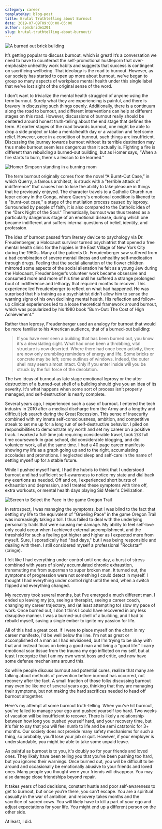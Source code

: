 ```yaml
---
category: career
templateKey: blog-post
title: Brutal Truthtelling about Burnout
date: 2019-07-09T09:00:00-05:00
author: spmcbride1201
slug: brutal-truthtelling-about-burnout/
---
```


![A burned out brick building](/img/posts/brutal-truthtelling-about-burnout/burned-out-brick-building.jpg)

It’s getting popular to discuss burnout, which is great! It’s a conversation we need to have to counteract the self-promotional hustleporn that over-emphasize unhealthy work habits and suggests that success is contingent on sacrificing wellbeing. That ideology is the road to burnout. However, as our society has started to open up more about burnout, we've began to group so many aspects of workplace mental health under this single label that we've lost sight of the original sense of the word.

I don't want to trivialize the mental health struggled of anyone using the term burnout. Surely what they are experiencing is painful, and there is bravery in discussing such things openly. Additionally, there is a continuum along the road to burnout, and different interventions can help at different stages on this road. However, discussions of burnout really should be centered around honest truth-telling about the end stage that defines the term. At earlier stages of the road towards burnout, one might be able to drop a side project or take a mentalhealth day or a vacation and feel some relief. However, once in a condition of burnout, such things are insufficient. Discussing the journey towards burnout without its terrible destination may thus make burnout seem less dangerous than it actually is. Fighting a fire is different than rebuilding a burned-out building, but as Homer says, "When a fire starts to burn, there's a lesson to be learned."

![Homer Simpson standing in a burning room](/img/posts/brutal-truthtelling-about-burnout/homer.gif)

The term burnout originally comes from the novel “A Burnt-Out Case,” in which Querry, a famous architect, is struck with a "terrible attack of indifference" that causes him to lose the ability to take pleasure in things that he previously enjoyed. The character travels to a Catholic Church run leper colony in the Congo, where Querry's emotional condition is likened to a "burnt-out case," a stage of the mutilation process caused by leprosy. Surrounded by people of faith, it is also compared to the Catholic idea of the “Dark Night of the Soul.” Thematically, burnout was thus treated as a particularly dangerous stage of an emotional disease, during which one became indifferent and suffers internal questions of belief, identity, and profession.

The idea of burnout passed from literary device to psychology via Dr. Freudenberger, a Holocaust survivor turned psychiatrist that opened a free mental health clinic for the hippies in the East Village of New York City during the 1960s. Many of the patients Dr. Freudenberger saw suffered from a bad combination of severe mental illness and unhealthy self-medication through drugs. Feeling that the social alienation of the flower children mirrored some aspects of the social alienation he felt as a young Jew during the Holocaust, Freudenberger’s volunteer work became obsessive and consumed more and more of his time until he suffered a strange prolonged bout of indifference and lethargy that required months to recover. This experience led Freudenberger to reflect on what had happened. He was surprised that his training as a psychiatrist didn't allow him to sense the warning signs of his own declining mental health. His reflection and follow-up clinical experiences led to a loose theoretical framework around burnout, which was popularized by his 1980 book "Burn-Out: The Cost of High Achievement."

Rather than leprosy, Freudenberger used an analogy for burnout that would be more familiar to his American audience, that of a burned-out building:

> If you have ever seen a building that has been burned out, you know it's a devastating sight. What had once been a throbbing, vital structure is now deserted. Where there had once been activity, there are now only crumbling reminders of energy and life. Some bricks or concrete may be left; some outlines of windows. Indeed, the outer shell may seem almost intact. Only if you enter inside will you be struck by the full force of the desolation.

The two ideas of burnout as late stage emotional leprosy or the utter destruction of a burned-out shell of a building should give you an idea of its severity. It's what happens when some sort of process isn't properly managed, and self-destruction is nearly complete.

Several years ago, I experienced such a case of burnout. I entered the tech industry in 2010 after a medical discharge from the Army and a lengthy and difficult job search during the Great Recession. This sense of insecurity combined with my innate self-consciousness, ambition, and competitive streak to set me up for a long run of self-destructive behavior. I piled on responsibilities to demonstrate my worth and set my career on a positive track. I worked a full-time job requiring considerable travel, took 2/3 full time coursework in grad school, did considerable blogging, and did volunteer work, all at the same time. I had a 40 page career manifesto showing my life as a graph going up and to the right, accumulating accolades and promotions. I neglected sleep and self-care in the name of setting myself up for a stable future.

While I pushed myself hard, I had the hubris to think that I understood burnout and had sufficient self-awareness to notice my state and dial back my exertions as needed. Off and on, I experienced short bursts of exhaustion and depression, and I treated these symptoms with time off, extra workouts, or mental health days playing Sid Meier's Civilization.

![Screen to Select the Pace in the game Oregon Trail](/img/posts/brutal-truthtelling-about-burnout/grueling-pace.jpg)

In retrospect, I was managing the symptoms, but I was blind to the fact that setting my life to the equivalent of "Grueling Pace" in the game Oregon Trail was increasingly taking a toll. I thus failed to deal with the underlying personality traits that were causing me damage. My ability to feel self-love only could occur when I achieved external accomplishment, and the threshold for such a feeling got higher and higher as I expected more from myself. Sure, I sporadically had "bad days," but I was being responsible and dealing with them. I still considered myself a professional "Rockstar" (cringe).

I felt like I had everything under control until one day, a burst of stress combined with years of slowly accumulated chronic exhaustion, transmuting me from superman to super broken man. It turned out, the symptoms of progression were not something I could detect in myself. I thought I had everything under control right until the end, when a switch flipped and everything changed.

My recovery took several months, but I've emerged a much different man. I ended up leaving my job, seeing a therapist, seeing a career coach, changing my career trajectory, and (at least attempting to) slow my pace of work. Once burned out, I don't think I could have recovered in any less disruptive manner. I was a burned-out shell of a building, and I had to rebuild myself, saving a single ember to ignite my passion for life.

All of this had a great cost. If I were to place myself on the chart in my career manifesto, I'd be well below the line. I'm not as great or accomplished of a man as I had envisioned, but I'm trying to be okay with that and instead focus on being a good man and living a "good life." I carry emotional scar tissue from the trauma my ego inflicted on my self, but at least I recognize that I am my own worst boss and critic, and now have some defense mechanisms around this.

So while people discuss burnout and potential cures, realize that many are talking about methods of prevention before burnout has occurred, not recovery after the fact. A small fraction of those folks discussing burnout may even be like me of several years ago, thinking that they are managing their symptoms, but not making the hard sacrifices needed to head off burnout altogether.

Here's my attempt at some burnout truth-telling. When you've hit burnout, you've failed to manage your ego and pushed yourself too hard. Two weeks of vacation will be insufficient to recover. There is likely a relationship between how long you pushed yourself hard, and your recovery time, but it's fair to say that you will feel numb to life and be semi catatonic for 3+ months. Our society does not provide many safety mechanisms for such a thing, so probably, you’ll lose your job or quit. However, if your employer is understandable, you might be able to take some unpaid leave.

As painful as burnout is to you, it's doubly so for your friends and loved ones. They likely have been telling you that you've been pushing too hard, but you ignored their warnings. Once burned out, you will be difficult to be around and occasionally be emotionally abusive to your friends and loved ones. Many people you thought were your friends will disappear. You may also damage close friendships beyond repair.

It takes years of bad decisions, constant hustle and poor self-awareness to get to burnout, but once you’re there, you can’t escape. You are a spiritual casualty in the war of ambition, and recovery takes months and the sacrifice of sacred cows. You will likely have to kill a part of your ego and adjust expectations for your life. You might end up a different person on the other side.

At least, I did.
